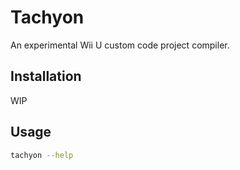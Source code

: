 # Tachyon
An experimental Wii U custom code project compiler.

## Installation
WIP

## Usage
```sh
tachyon --help
```
